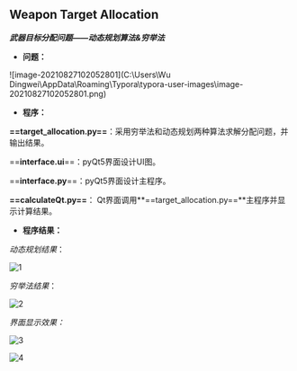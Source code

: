 ## Weapon Target Allocation

***武器目标分配问题——动态规划算法&穷举法***

- **问题：**

![image-20210827102052801](C:\Users\Wu Dingwei\AppData\Roaming\Typora\typora-user-images\image-20210827102052801.png)



- **程序：**

**==target_allocation.py==**：采用穷举法和动态规划两种算法求解分配问题，并输出结果。

==**interface.ui**==：pyQt5界面设计UI图。

==**interface.py**==：pyQt5界面设计主程序。

**==calculateQt.py==**： Qt界面调用**==target_allocation.py==**主程序并显示计算结果。



- **程序结果：**

*动态规划结果*：

![1](D:\Desktop\1.png)

*穷举法结果*：

![2](D:\Desktop\2.png)

*界面显示效果：*

![3](D:\Desktop\3.png)

![4](D:\Desktop\4.png)